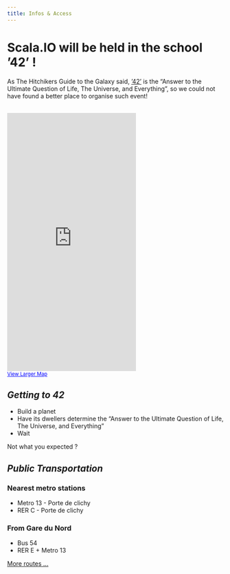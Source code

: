 ```yaml
---
title: Infos & Access
---
```


Scala.IO will be held in the school ’42’ !
==========================================

As The Hitchikers Guide to the Galaxy said, [’42’](http://www.42.fr/) is the “Answer to the Ultimate Question of Life, The Universe, and Everything”, so we could not have found a better place to organise such event!

<div class="row">&nbsp;</div>
<div class="row">
<div class="span5">
<iframe class="google-map" height="600" frameborder="0" scrolling="no" marginheight="0" marginwidth="0" src="https://maps.google.com/maps?f=q&amp;source=s_q&amp;hl=en&amp;geocode=&amp;q=96+Boulevard+Bessi%C3%A8res%E2%80%8E+75017+Paris,+France&amp;aq=&amp;sll=37.0625,-95.677068&amp;sspn=39.644047,81.123047&amp;ie=UTF8&amp;hq=&amp;hnear=96+Boulevard+Bessi%C3%A8res,+75017+Paris,+%C3%8Ele-de-France,+France&amp;ll=48.896247,2.318527&amp;spn=0.01611,0.039611&amp;t=m&amp;z=14&amp;output=embed"></iframe><br /><small><a href="https://maps.google.com/maps?f=q&amp;source=embed&amp;hl=en&amp;geocode=&amp;q=96+Boulevard+Bessi%C3%A8res%E2%80%8E+75017+Paris,+France&amp;aq=&amp;sll=37.0625,-95.677068&amp;sspn=39.644047,81.123047&amp;ie=UTF8&amp;hq=&amp;hnear=96+Boulevard+Bessi%C3%A8res,+75017+Paris,+%C3%8Ele-de-France,+France&amp;ll=48.896247,2.318527&amp;spn=0.01611,0.039611&amp;t=m&amp;z=14" style="color:#0000FF;text-align:left">View Larger Map</a></small>
</div>
<div class="span5">
 <h2><em>Getting to 42</em></h2>
 <ul>
 <li> Build a planet
 <li> Have its dwellers determine the “Answer to the Ultimate Question of Life, The Universe, and Everything”
 <li> Wait 
 </ul> 
 <p>Not what you expected ?</p>
 <h2><em>Public Transportation</em></h2>
 <h3>Nearest metro stations</h3>
 <ul>
 <li> <span class="m13">Metro 13</span> - Porte de clichy
 <li> <span class="RERC">RER C</span> - Porte de clichy
 </ul>
 <h3>From Gare du Nord</h3> 
 <ul>
 <li> <span class="bus54">Bus 54</span>
 <li> <span class="RERE">RER E</span> + <span class="m13">Metro 13</span>
 </ul>
 <a href="http://www.ratp.fr/itineraires/en/ratp/recherche-avancee">More routes ...</a>
</div>
</div>